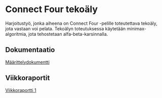 # Connect Four tekoäly
Harjoitustyö, jonka aiheena on Connect Four -pelille toteutettava tekoäly, jota vastaan voi pelata. Tekoälyn toteutuksessa käytetään minimax-algoritmia, jota tehostetaan alfa-beta-karsinnalla.
## Dokumentaatio
[Määrittelydokumentti](https://github.com/rheikkinen/tiralabra-connect4/blob/main/dokumentaatio/maarittelydokumentti.md)
## Viikkoraportit
[Viikkoraportti 1](https://github.com/rheikkinen/tiralabra-connect4/blob/main/dokumentaatio/viikkoraportit/viikkoraportti1.md)
